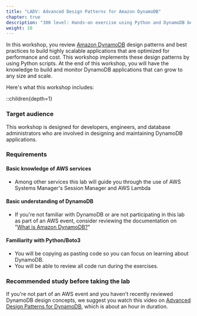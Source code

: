 ```yaml
---
title: "LADV: Advanced Design Patterns for Amazon DynamoDB"
chapter: true
description: "300 level: Hands-on exercise using Python and DynamoDB best practices."
weight: 10
---
```

In this workshop, you review [Amazon DynamoDB](https://docs.aws.amazon.com/amazondynamodb/latest/developerguide/Introduction.html) design patterns and best practices to build highly scalable applications that are optimized for performance and cost. This workshop implements these design patterns by using Python scripts. At the end of this workshop, you will have the knowledge to build and monitor DynamoDB applications that can grow to any size and scale.

Here's what this workshop includes:

::children{depth=1}



### Target audience

This workshop is designed for developers, engineers, and database administrators who are involved in designing and maintaining DynamoDB applications.

### Requirements
#### Basic knowledge of AWS services
- Among other services this lab will guide you through the use of AWS Systems Manager's Session Manager and AWS Lambda

#### Basic understanding of DynamoDB
- If you're not familiar with DynamoDB or are not participating in this lab as part of an AWS event, consider reviewing the documentation on "[What is Amazon DynamoDB?](https://docs.aws.amazon.com/amazondynamodb/latest/developerguide/Introduction.html)"

#### Familiarity with Python/Boto3
- You will be copying as pasting code so you can focus on learning about DynamoDB.
- You will be able to review all code run during the exercises.


### Recommended study before taking the lab

If you're not part of an AWS event and you haven't recently reviewed DynamoDB design concepts, we suggest you watch this video on [Advanced Design Patterns for DynamoDB](:param{key="latest_rh_design_pattern_yt"}), which is about an hour in duration.
